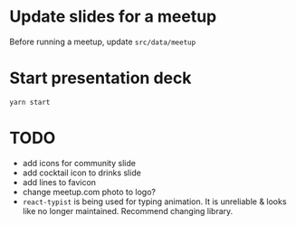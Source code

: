 # Update slides for a meetup
Before running a meetup, update `src/data/meetup` 

# Start presentation deck
`yarn start`

# TODO
- add icons for community slide
- add cocktail icon to drinks slide
- add lines to favicon
- change meetup.com photo to logo?
- `react-typist` is being used for typing animation. It is unreliable & looks like no longer maintained. Recommend changing library.